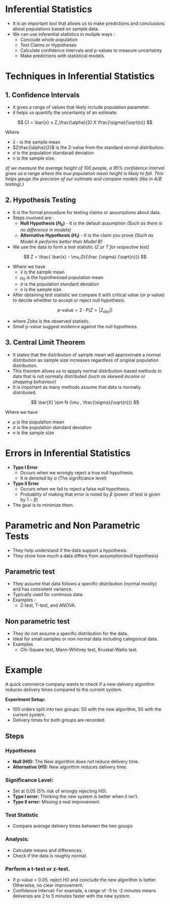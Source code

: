 # Inferential Statistics

- It is an important tool that allows us to make predictions and conclusions about populations based on sample data.
- We can use inferential statistics in muliple ways : 
  - Conclude whole population
  - Test Claims or Hypotheses
  - Calculate confidence intervals and p-values to measure uncertainty
  - Make predictions with statistical models.

# Techniques in Inferential Statistics

## 1. Confidence Intervals
- It gives a range of values that likely include population parameter.
- it helps us quantify the uncertainty of an estimate.

$$
CI = \bar{x} ± Z_\frac{\alpha}{2} X \frac{\sigma}{\sqrt{n}}
$$

Where 
- $\bar{x}$ - is the sample mean
- $Z\frac{\alpha}{2}$ is the Z-value from the standard normal distribution.
- $\sigma$ is the population standarad deviation
- n is the sample size.

*(if we measure the average height of 100 people, a 95% confidence interval gives us a range where the true population mean height is likely to fall. This helps gauge the precision of our estimate and compare models (like in A/B testing).)*

## 2. Hypothesis Testing
- It is the formal procedure for testing claims or assumptions about data. 
- Steps involved are : 
  - **Null Hypothesis (${H_0}$)** - It is the default assumption *(Such as there is no difference in models)*
  - **Alternative Hypothesis (${H_1}$)** - It is the claim you prove *(Such as Model A performs better than Model B)*
- We use the data to form a test statistic *(Z or T for respective test)*

$$
Z = \frac{ \bar{x} - \mu_0}{\frac {\sigma} {\sqrt{n}}}
$$
 - Where we have 
   - $\bar{x}$ is the sample mean
   - ${\mu_0}$ is the hypothesised population mean
   - ${\sigma}$ is the population standard deviation
   - $n$ is the sample size
 - After obtaining test statistic we compare it with critical value (or p-value) to decide wheither to accept or reject null hypothesis.

$$
p\text{-value} = 2 \cdot P(Z > |Z_{\text{obs}}|)
$$

- where $Z\text{obs}$ is the observed statistic.
- Small p-value suggest evidence against the null hypothesis.

## 3. Central Limit Theorem
- It states that the distribution of sample mean will approximate a normal distribution as sample size increases regardless of original population distribution.
- This theorem allows us to appply normal distribution-based methods to data that is not normally distributed *(such as skewed income or shopping behaviour)*
- It is important as many methods assume that data is normally distributed.

$$
\bar{X} \sim N (\mu , \frac{\sigma}{\sqrt{n}})
$$

Where we have
- $\mu$ is the population mean
- $\sigma$ is the population standard deviation
- $n$ is the sample size

# Errors in Inferential Statistics
- **Type I Error**
  - Occurs when we wrongly reject a true null hypothesis.
  - It is denoted by $\alpha$ (The significance level)
- **Type II Error**
  - Occurs when we fail to reject a false null hypothesis.
  - Probablity of making that error is noted by $\beta$ (power of test is given by $1-\beta$)
- The goal is to minimize them.

# Parametric and Non Parametric Tests
- They help understand if the data support a hypothesis.
- They show how much a data differs from assumption(null hypothesis)

## Parametric test
- They assume that data follows a specific distribution (normal mostly) and has consistent variance.
- Typically used for continous data.
- Examples : 
  - Z-test, T-test, and ANOVA.

## Non parametric test
- They do not assume a specific distribution for the data.
- Ideal for small samples or non normal data including categorical data.
- Examples
  - Chi-Square test, Mann-Whitney test, Kruskal-Wallis test.

# Example
A quick commerce company wants to check if a new delivery algorithm reduces delivery times compared to the current system.

**Experiment Setup:**

- 100 orders split into two groups: 50 with the new algorithm, 50 with the current system.
- Delivery times for both groups are recorded.

## Steps 

### Hypotheses
- **Null (H0):** The New algorithm does not reduce delivery time.
- **Alternative (H1):** New algorithm reduces delivery time.

### Significance Level:
- Set at 0.05 (5% risk of wrongly rejecting H0).
- **Type I error:** Thinking the new system is better when it isn’t.
- **Type II error:** Missing a real improvement.

### Test Statistic
- Compare average delivery times between the two groups

### Analysis:
- Calculate means and differences.
- Check if the data is roughly normal.

### Perform a t-test or z-test.
- If p-value < 0.05, reject H0 and conclude the new algorithm is better. Otherwise, no clear improvement.
- Confidence Interval: For example, a range of -5 to -2 minutes means deliveries are 2 to 5 minutes faster with the new system.